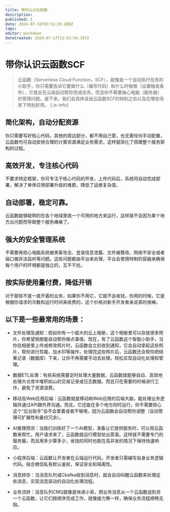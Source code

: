 ```yaml
---
title: 带你认识云函数
description: 
published: 1
date: 2024-07-18T03:51:29.880Z
tags: 
editor: markdown
dateCreated: 2024-07-17T13:53:54.397Z
---
```


# 带你认识云函数SCF
> 云函数（Serverless Cloud Function，SCF），就像是一个自动执行任务的小助手，你只需要告诉它要做什么（编写代码）和什么时候做（设置触发条件），它就会在云端自动帮你完成任务，而且你不需要操心电脑（服务器）的管理问题。接下来，我们会具体说说云函数SCF的特别之处以及在哪些场景下特别好用。
{.is-info}


## 简化架构，自动分配资源
你只需要写好核心代码，其他的周边部分，都不用自己管，也无需任何手动配置，云函数均可自动安排合理的计算资源满足业务需求，这样就简化了搭建整个服务架构的过程。
## 高效开发，专注核心代码
不要求特定框架，你可专注于核心代码的开发，上传代码后，系统将自动完成部署，解决了单体应用部署升级的难题，降低了运维复杂度。
## 自动部署，稳定可靠。
云函数能够聪明的在各个地域里挑一个可用的地方来运行，这样就不会因为某个地方出问题而导致整个服务瘫痪了。
## 强大的安全管理系统
不需要再担心电脑系统被黑客攻击、登录信息泄露、文件被篡改、网络不安全或者端口被非法监听等问题。这些问题都由平台来处理，平台会使用特制的容器来确保每个用户的环境都是独立的，互不干扰。
## 按实际使用量付费，降低开销
对于那些不是一直开着的业务，如果你不用它，它就不会收钱，你用的时候，它是根据你请求的次数和运行时间来收费的，这个价格对新手开发者来说真的很棒。

## 以下是一些最常用的场景：

-  文件处理及通知：假如你有一个超大的云上相册，这个相册里可以存放很多照片，你希望相册能自动帮你做点事情，现在，有了云函数这个智能小助手，当你往相册里上传或修改照片时，云函数会立刻收到通知，它会自动拿起这些照片，帮你进行剪裁、加水印等操作，处理完这些照片后，云函数还会帮你把结果记录（数据库）下来，让你不再需要手动去处理，轻松实现自动化处理和管理。


- 数据ETL处理：有些系统需要定时处理大量数据，云函数就能够自动、高效地处理大仓库中堆积如山的交易记录或日志数据。而且只在需要的时候进行工作，避免了资源浪费。
 
- 移动及Web应用后端：云函数就是移动和Web应用的后端大脑，能处理业务逻辑并通过API跟外界沟通。而且，它还能在多个地方同时运行，你不需要担心这个“后台助手”会不会累着或者不够用，因为云函数会自动帮你调整（自动管理可扩展性和备份冗余）。
 
- AI推理预测：当我们训练好了一个AI模型，准备让它提供服务时，可以用云函数来帮忙。用户请求来了，云函数就运行模型给出答案。这样就不需要专门的服务器，而且用多少算多少，省钱的同时也能在高并发的情况下保持快速响应。

- 小程序后端：云函数让开发者在云端运行代码，开发者只需编写自身业务逻辑代码。结合微信私有默认鉴权，保证安全和隔离性。

- 消息转存：当消息队列或Ckafka收到消息时，就会自动叫醒云函数来处理这些消息，实现消息驱动的自动化处理流程。

- 业务流转：消息队列CMQ就像是快递小哥，把业务消息从一个云函数送到另一个云函数，让它们按顺序完成工作，就像接力赛一样，确保业务流程顺畅无阻。